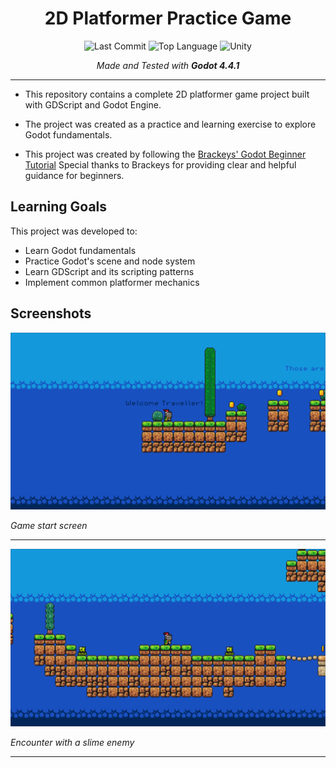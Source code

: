 <div align="center">

# 2D Platformer Practice Game

![Last Commit](https://img.shields.io/github/last-commit/emirbesir/godot-2dplatformer?style=flat&logo=git&logoColor=white&color=0080ff)
![Top Language](https://img.shields.io/github/languages/top/emirbesir/godot-2dplatformer?style=flat&color=0080ff)
![Unity](https://img.shields.io/badge/Godot-478CBF.svg?style=flat&logo=godotengine&logoColor=white)

_Made and Tested with **Godot 4.4.1**_

</div>

---

- This repository contains a complete 2D platformer game project built with GDScript and Godot Engine. 

- The project was created as a practice and learning exercise to explore Godot fundamentals.

- This project was created by following the [Brackeys' Godot Beginner Tutorial](https://www.youtube.com/watch?v=LOhfqjmasi0) Special thanks to Brackeys for providing clear and helpful guidance for beginners.

## Learning Goals
This project was developed to:
- Learn Godot fundamentals
- Practice Godot's scene and node system
- Learn GDScript and its scripting patterns
- Implement common platformer mechanics

## Screenshots

![Screenshot 1](docs/screenshots/screenshot_1.png)

*Game start screen*

---

![Screenshot 2](docs/screenshots/screenshot_2.png)

*Encounter with a slime enemy*

---
